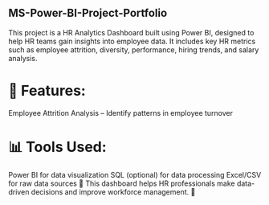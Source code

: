 ##  MS-Power-BI-Project-Portfolio
This project is a HR Analytics Dashboard built using Power BI, designed to help HR teams gain insights into employee data. It includes key HR metrics such as employee attrition, diversity, performance, hiring trends, and salary analysis.

# 📌 Features:
Employee Attrition Analysis – Identify patterns in employee turnover

# 📊 Tools Used:
Power BI for data visualization
SQL (optional) for data processing
Excel/CSV for raw data sources
🔹 This dashboard helps HR professionals make data-driven decisions and improve workforce management. 🚀
